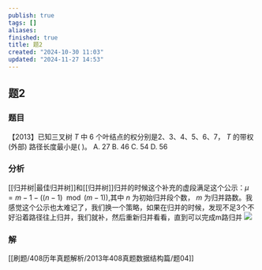 ```yaml
---
publish: true
tags: []
aliases: 
finished: true
title: 题2
created: "2024-10-30 11:03"
updated: "2024-11-27 14:53"
---
```

## 题2
### 题目
【2013】已知三叉树 $T$ 中 6 个叶结点的权分别是2、3、4、5、6、7， $T$ 的带权(外部) 路径长度最小是( )。
A. 27 
B. 46 
C. 54 
D. 56
### 分析
[[归并树|最佳归并树]]和[[归并树]]归并的时候这个补充的虚段满足这个公示：$\mu = m-1-( (n-1)\mod (m-1))$,其中 $n$ 为初始归并段个数， $m$ 为归并路数。我感觉这个公示也太难记了，我们换一个策略，如果在归并的时候，发现不足3个不好沿着路径往上归并，我们就补，然后重新归并看看，直到可以完成m路归并
![](https://img.hwenyi.tech/202411272253553.webp)
### 解
[[刷题/408历年真题解析/2013年408真题数据结构篇/题04]]